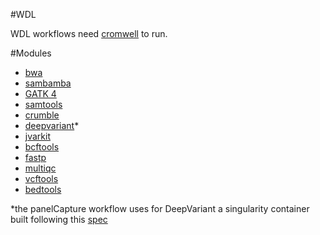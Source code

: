 #WDL

WDL workflows need [cromwell](https://github.com/broadinstitute/cromwell) to run.

#Modules

 - [bwa](http://bio-bwa.sourceforge.net/)
 - [sambamba](http://lomereiter.github.io/sambamba/)
 - [GATK 4](https://software.broadinstitute.org/gatk/)
 - [samtools](http://www.htslib.org/)
 - [crumble](https://github.com/jkbonfield/crumble)
 - [deepvariant](https://github.com/google/deepvariant)*
 - [jvarkit](https://github.com/lindenb/jvarkit)
 - [bcftools](http://samtools.github.io/bcftools/)
 - [fastp](https://github.com/OpenGene/fastp)
 - [multiqc](https://multiqc.info/)
 - [vcftools](https://vcftools.github.io/index.html)
 - [bedtools](https://bedtools.readthedocs.io/en/latest/)

*the panelCapture workflow uses for DeepVariant a singularity container built following this [spec](https://gist.github.com/pansapiens/717efcdefb51fa0ce1a6abf092bcb2f4)
 
